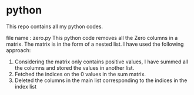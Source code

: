 # python
This repo contains all my python codes.


file name : zero.py
This python code removes all the Zero columns in a matrix. The matrix is in the form of a nested list.
I have used the following approach:
1) Considering the matrix only contains positive values, I have summed all the columns and stored the values in another list.
2) Fetched the indices on the 0 values in the sum matrix.
3) Deleted the columns in the main list corresponding to the indices in the index list
  
